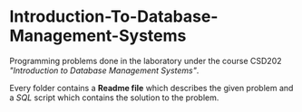 # Introduction-To-Database-Management-Systems

Programming problems done in the laboratory under the course CSD202 *"Introduction to Database Management Systems"*.

Every folder contains a **Readme file** which describes the given problem and a *SQL* script which contains the 
solution to the problem.
